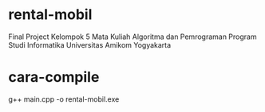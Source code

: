 # rental-mobil
Final Project Kelompok 5 Mata Kuliah Algoritma dan Pemrograman Program Studi Informatika Universitas Amikom Yogyakarta 
# cara-compile
g++ main.cpp -o rental-mobil.exe

